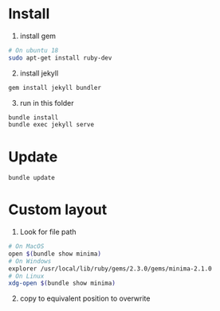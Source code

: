 
# Install

1. install gem
```bash
# On ubuntu 18
sudo apt-get install ruby-dev
``` 
2. install jekyll
```bash
gem install jekyll bundler
```
3. run in this folder
```bash
bundle install
bundle exec jekyll serve
```

# Update
```bash
bundle update
```
# Custom layout

1. Look for file path
```bash
# On MacOS
open $(bundle show minima)
# On Windows
explorer /usr/local/lib/ruby/gems/2.3.0/gems/minima-2.1.0
# On Linux
xdg-open $(bundle show minima)

```

2. copy to equivalent position to overwrite

